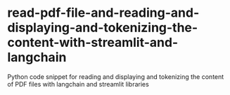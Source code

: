 # read-pdf-file-and-reading-and-displaying-and-tokenizing-the-content-with-streamlit-and-langchain
Python code snippet for reading and displaying and tokenizing the content of PDF files with langchain and streamlit libraries 
